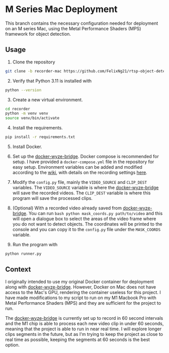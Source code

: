 # M Series Mac Deployment
This branch contains the necessary configuration needed for deployment on an M series Mac, using the Metal Performance 
Shaders (MPS) framework for object detection.

## Usage
1. Clone the repository
```bash
git clone -b recorder-mac https://github.com/FelixNg21/rtsp-object-detection.git
```

2. Verify that Python 3.11 is installed with
```bash
python --version
```


3. Create a new virtual environment.
```bash
cd recorder
python -m venv venv
source venv/bin/activate
```


4. Install the requirements.
```bash
pip install -r requirements.txt
```

5. Install Docker.


6. Set up the [docker-wyze-bridge](https://github.com/mrlt8/docker-wyze-bridge). Docker compose is recommended for 
setup. I have provided a `docker-compose.yml` file in the repository for easy setup. Environment variables can be 
added and modified according to the [wiki](https://github.com/mrlt8/docker-wyze-bridge/wiki), with details on the
recording settings [here](https://github.com/mrlt8/docker-wyze-bridge/wiki/Stream-Recording-and-Livestreaming).


7. Modify the `config.py` file, mainly the `VIDEO_SOURCE` and `CLIP_DEST` variables. The `VIDEO_SOURCE` variable 
is where the [docker-wyze-bridge](https://github.com/mrlt8/docker-wyze-bridge) will save the recorded videos. The 
`CLIP_DEST` variable is where this program will save the processed clips.


8. (Optional) With a recorded video already saved from [docker-wyze-bridge](https://github.com/mrlt8/docker-wyze-bridge).
You can run ```bash python mask_coords.py path/to/video``` and this will open a dialogue box to select the areas of the 
video frame where you do not want to detect objects. The coordinates will be printed to the console and you can copy it
to the `config.py` file under the `MASK_COORDS` variable.


9. Run the program with
```bash
python runner.py
```

## Context
I originally intended to use my original Docker container for deployment along with 
[docker-wyze-bridge](https://github.com/mrlt8/docker-wyze-bridge). However, Docker on Mac does not have access to the 
Mac's GPU, rendering the container useless for this project. I have made modifications to my script to run on my M1
Macbook Pro with Metal Performance Shaders (MPS) and they are sufficient for the project to run. 

The [docker-wyze-bridge](https://github.com/mrlt8/docker-wyze-bridge) is currently set up to record in 60 second
intervals and the M1 chip is able to process each new video clip in under 60 seconds, meaning that the project is able
to run in near real time. I will explore longer clips segments in the future, but as I'm trying to keep the project as
close to real time as possible, keeping the segments at 60 seconds is the best option.

